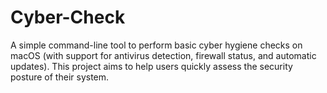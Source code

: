 # Cyber-Check
A simple command-line tool to perform basic cyber hygiene checks on macOS (with support for antivirus detection, firewall status, and automatic updates). This project aims to help users quickly assess the security posture of their system.
